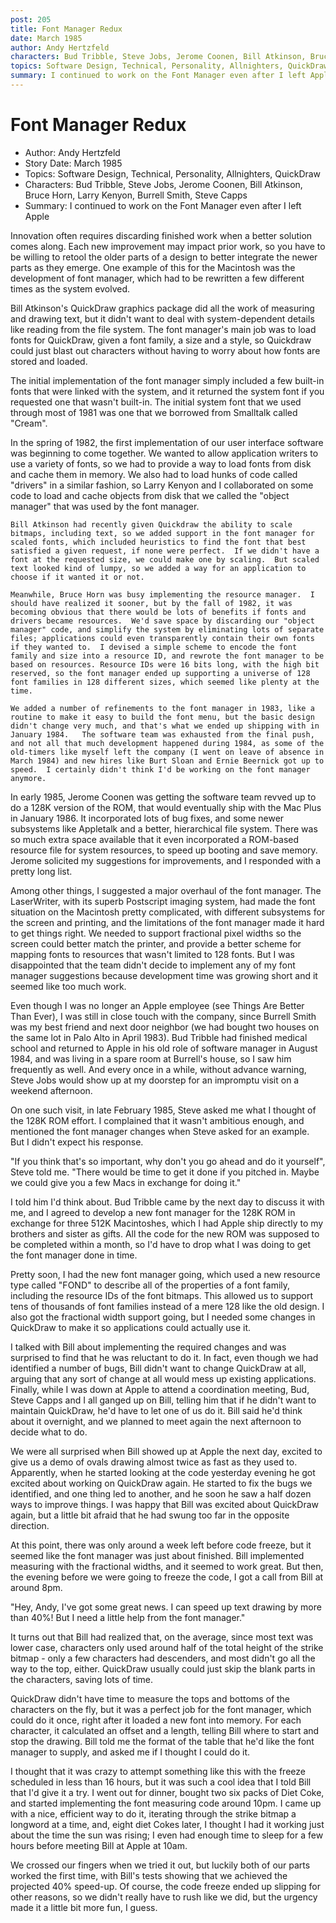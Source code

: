 ```yaml
---
post: 205
title: Font Manager Redux
date: March 1985
author: Andy Hertzfeld
characters: Bud Tribble, Steve Jobs, Jerome Coonen, Bill Atkinson, Bruce Horn, Larry Kenyon, Burrell Smith, Steve Capps
topics: Software Design, Technical, Personality, Allnighters, QuickDraw
summary: I continued to work on the Font Manager even after I left Apple
---
```


# Font Manager Redux
* Author: Andy Hertzfeld
* Story Date: March 1985
* Topics: Software Design, Technical, Personality, Allnighters, QuickDraw
* Characters: Bud Tribble, Steve Jobs, Jerome Coonen, Bill Atkinson, Bruce Horn, Larry Kenyon, Burrell Smith, Steve Capps
* Summary: I continued to work on the Font Manager even after I left Apple

Innovation often requires discarding finished work when a better solution comes along.  Each new improvement may impact prior work, so you have to be willing to retool the older parts of a design to better integrate the newer parts as they emerge.  One example of this for the Macintosh was the development of font manager, which had to be rewritten a few different times as the system evolved.


   Bill Atkinson's QuickDraw graphics package did all the work of measuring and drawing text, but it didn't want to deal with system-dependent details like reading from the file system.  The font manager's main job was to load fonts for QuickDraw, given a font family, a size and a style, so Quickdraw could just blast out characters without having to worry about how fonts are stored and loaded.

   The initial implementation of the font manager simply included a few built-in fonts that were linked with the system, and it returned the system font if you requested one that wasn't built-in.  The initial system font that we used through most of 1981 was one that we borrowed from Smalltalk called "Cream".

   In the spring of 1982, the first implementation of our user interface software was beginning to come together.  We wanted to allow application writers to use a variety of fonts, so we had to provide a way to load fonts from disk and cache them in memory.  We also had to load hunks of code called "drivers" in a similar fashion, so Larry Kenyon and I collaborated on some code to load and cache objects from disk that we called the "object manager" that was used by the font manager.

    Bill Atkinson had recently given Quickdraw the ability to scale bitmaps, including text, so we added support in the font manager for scaled fonts, which included heuristics to find the font that best satisfied a given request, if none were perfect.  If we didn't have a font at the requested size, we could make one by scaling.  But scaled text looked kind of lumpy, so we added a way for an application to choose if it wanted it or not.

    Meanwhile, Bruce Horn was busy implementing the resource manager.  I should have realized it sooner, but by the fall of 1982, it was becoming obvious that there would be lots of benefits if fonts and drivers became resources.  We'd save space by discarding our "object manager" code, and simplify the system by eliminating lots of separate files; applications could even transparently contain their own fonts if they wanted to.  I devised a simple scheme to encode the font family and size into a resource ID, and rewrote the font manager to be based on resources. Resource IDs were 16 bits long, with the high bit reserved, so the font manager ended up supporting a universe of 128 font families in 128 different sizes, which seemed like plenty at the time.

    We added a number of refinements to the font manager in 1983, like a routine to make it easy to build the font menu, but the basic design didn't change very much, and that's what we ended up shipping with in January 1984.   The software team was exhausted from the final push, and not all that much development happened during 1984, as some of the old-timers like myself left the company (I went on leave of absence in March 1984) and new hires like Burt Sloan and Ernie Beernick got up to speed.  I certainly didn't think I'd be working on the font manager anymore.

   In early 1985, Jerome Coonen was getting the software team revved up to do a 128K version of the ROM, that would eventually ship with the Mac Plus in January 1986.   It incorporated lots of bug fixes, and some newer subsystems like Appletalk and a better, hierarchical file system.  There was so much extra space available that it even incorporated a ROM-based resource file for system resources, to speed up booting and save memory. Jerome solicited my suggestions for improvements, and I responded with a pretty long list.

   Among other things, I suggested a major overhaul of the font manager.  The LaserWriter, with its superb Postscript imaging system, had made the font situation on the Macintosh pretty complicated, with different subsystems for the screen and printing, and the limitations of the font manager made it hard to get things right.  We needed to support fractional pixel widths so the screen could better match the printer, and provide a better scheme for mapping fonts to resources that wasn't limited to 128 fonts.  But I was disappointed that the team didn't decide to implement any of my font manager suggestions because development time was growing short and it seemed like too much work.

   Even though I was no longer an Apple employee (see Things Are Better Than Ever), I was still in close touch with the company, since Burrell Smith was my best friend and next door neighbor (we had bought two houses on the same lot in Palo Alto in April 1983).  Bud Tribble had finished medical school and returned to Apple in his old role of software manager in August 1984, and was living in a spare room at Burrell's house, so I saw him frequently as well.  And every once in a while, without advance warning, Steve Jobs would show up at my doorstep for an impromptu visit on a weekend afternoon.

   On one such visit, in late February 1985, Steve asked me what I thought of the 128K ROM effort.  I complained that it wasn't ambitious enough, and mentioned the font manager changes when Steve asked for an example.  But I didn't expect his response.

  "If you think that's so important, why don't you go ahead and do it yourself", Steve told me.  "There would be time to get it done if you pitched in.  Maybe we could give you a few Macs in exchange for doing it."

   I told him I'd think about.  Bud Tribble came by the next day to discuss it with me, and I agreed to develop a new font manager for the 128K ROM in exchange for three 512K Macintoshes, which I had Apple ship directly to my brothers and sister as gifts.   All the code for the new ROM was supposed to be completed within a month, so I'd have to drop what I was doing to get the font manager done in time.     

Pretty soon, I had the new font manager going, which used a new resource type called "FOND" to describe all of the properties of a font family, including the resource IDs of the font bitmaps.   This allowed us to support tens of thousands of font families instead of a mere 128 like the old design.   I also got the fractional width support going, but I needed some changes in QuickDraw to make it so  applications could actually use it.

I talked with Bill about implementing the required changes and was surprised to find that he was reluctant to do it.  In fact, even though we had identified a number of bugs, Bill didn't want to change QuickDraw at all, arguing that any sort of change at all would mess up existing applications.   Finally, while I was down at Apple to attend a coordination meeting, Bud, Steve Capps and I all ganged up on Bill, telling him that if he didn't want to maintain QuickDraw, he'd have to let one of us do it.  Bill said he'd think about it overnight, and we planned to meet again the next afternoon to decide what to do.

We were all surprised when Bill showed up at Apple the next day, excited to give us a demo of ovals drawing almost twice as fast as they used to.  Apparently, when he started looking at the code yesterday evening he got excited about working on QuickDraw again.  He started to fix the bugs we identified, and one thing led to another, and he soon he saw a half dozen ways to improve things.  I was happy that Bill was excited about QuickDraw again, but a little bit afraid that he had swung too far in the opposite direction.

At this point, there was only around a week left before code freeze, but it seemed like the font manager was just about finished.   Bill implemented measuring with the fractional widths, and it seemed to work great.  But then, the evening before we were going to freeze the code, I got a call from Bill at around 8pm.

"Hey, Andy, I've got some great news.  I can speed up text drawing by more than 40%!  But I need a little help from the font manager."

It turns out that Bill had realized that, on the average, since most text was lower case, characters only used around half of the total height of the strike bitmap - only a few characters had descenders, and most didn't go all the way to the top, either.   QuickDraw usually could just skip the blank parts in the characters, saving lots of time.

QuickDraw didn't have time to measure the tops and bottoms of the characters on the fly, but it was a perfect job for the font manager, which could do it once, right after it loaded a new font into memory.   For each character, it calculated an offset and a length, telling Bill where to start and stop the drawing.   Bill told me the format of the table that he'd like the font manager to supply, and asked me if I thought I could do it.

I thought that it was crazy to attempt something like this with the freeze scheduled in less than 16 hours, but it was such a cool idea that I told Bill that I'd give it a try.   I went out for dinner, bought two six packs of Diet Coke, and started implementing the font measuring code around 10pm.  I came up with a nice, efficient way to do it, iterating through the strike bitmap a longword at a time, and, eight diet Cokes later, I  thought I had it working just about the time the sun was rising; I even had enough time to sleep for a few hours before meeting Bill at Apple at 10am.

We crossed our fingers when we tried it out, but luckily both of our parts worked the first time, with Bill's tests showing that we achieved the projected 40% speed-up.   Of course, the code freeze ended up slipping for other reasons, so we didn't really have to rush like we did, but the urgency made it a little bit more fun, I guess.

